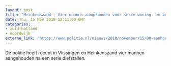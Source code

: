 ```yaml
---
layout: post
title: "Heinkenszand - Vier mannen aangehouden voor serie woning- en bedrijfsinbraken"
date: Thu, 15 Nov 2018 12:11:00 GMT
categories: 
- zuid-holland 
- noordwijk 
externe_link: "https://www.politie.nl/nieuws/2018/november/15/08-aanhoudingen-heinkenszand.html"
---
```


De politie heeft recent in Vlissingen en Heinkenszand vier mannen aangehouden na een serie diefstallen.
